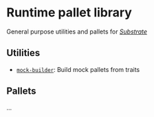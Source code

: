 # Runtime pallet library

General purpose utilities and pallets for [*Substrate*](https://substrate.io/)

## Utilities

- [`mock-builder`](mock-builder): Build mock pallets from traits

## Pallets

...
